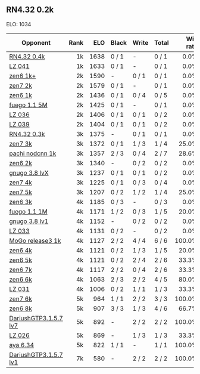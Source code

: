 ## RN4.32 0.2k ##

ELO: 1034

Opponent | Rank | ELO | Black | Write | Total | Win rate
---------|-----:|----:|-------|-------|-------|-------:
[RN4.32 0.4k](RN4.32%200.4k.md) | 1k | 1638 | 0 / 1 | - | 0 / 1 | 0.0%
[LZ 041](LZ%20041.md) | 1k | 1633 | 0 / 1 | - | 0 / 1 | 0.0%
[zen6 1k+](zen6%201k+.md) | 2k | 1590 | - | 0 / 1 | 0 / 1 | 0.0%
[zen7 2k](zen7%202k.md) | 2k | 1579 | 0 / 1 | - | 0 / 1 | 0.0%
[zen6 1k](zen6%201k.md) | 2k | 1436 | 0 / 1 | 0 / 4 | 0 / 5 | 0.0%
[fuego 1.1 5M](fuego%201.1%205M.md) | 2k | 1425 | 0 / 1 | - | 0 / 1 | 0.0%
[LZ 036](LZ%20036.md) | 2k | 1406 | 0 / 1 | 0 / 1 | 0 / 2 | 0.0%
[LZ 039](LZ%20039.md) | 2k | 1404 | 0 / 1 | 0 / 1 | 0 / 2 | 0.0%
[RN4.32 0.3k](RN4.32%200.3k.md) | 3k | 1375 | - | 0 / 1 | 0 / 1 | 0.0%
[zen7 3k](zen7%203k.md) | 3k | 1372 | 0 / 1 | 1 / 3 | 1 / 4 | 25.0%
[pachi nodcnn 1k](pachi%20nodcnn%201k.md) | 3k | 1357 | 2 / 3 | 0 / 4 | 2 / 7 | 28.6%
[zen6 2k](zen6%202k.md) | 3k | 1340 | - | 0 / 2 | 0 / 2 | 0.0%
[gnugo 3.8 lvX](gnugo%203.8%20lvX.md) | 3k | 1237 | 0 / 1 | 0 / 1 | 0 / 2 | 0.0%
[zen7 4k](zen7%204k.md) | 3k | 1225 | 0 / 1 | 0 / 3 | 0 / 4 | 0.0%
[zen7 5k](zen7%205k.md) | 3k | 1207 | 0 / 2 | 1 / 2 | 1 / 4 | 25.0%
[zen6 3k](zen6%203k.md) | 4k | 1185 | 0 / 3 | - | 0 / 3 | 0.0%
[fuego 1.1 1M](fuego%201.1%201M.md) | 4k | 1171 | 1 / 2 | 0 / 3 | 1 / 5 | 20.0%
[gnugo 3.8 lv1](gnugo%203.8%20lv1.md) | 4k | 1152 | - | 0 / 2 | 0 / 2 | 0.0%
[LZ 033](LZ%20033.md) | 4k | 1131 | 0 / 2 | - | 0 / 2 | 0.0%
[MoGo release3 1k](MoGo%20release3%201k.md) | 4k | 1127 | 2 / 2 | 4 / 4 | 6 / 6 | 100.0%
[zen6 4k](zen6%204k.md) | 4k | 1121 | 0 / 2 | 1 / 3 | 1 / 5 | 20.0%
[zen6 5k](zen6%205k.md) | 4k | 1121 | 0 / 2 | 2 / 4 | 2 / 6 | 33.3%
[zen6 7k](zen6%207k.md) | 4k | 1117 | 2 / 2 | 0 / 4 | 2 / 6 | 33.3%
[zen6 6k](zen6%206k.md) | 4k | 1063 | 2 / 3 | 2 / 2 | 4 / 5 | 80.0%
[LZ 031](LZ%20031.md) | 4k | 1006 | 0 / 2 | 1 / 1 | 1 / 3 | 33.3%
[zen7 6k](zen7%206k.md) | 5k | 964 | 1 / 1 | 2 / 2 | 3 / 3 | 100.0%
[zen6 8k](zen6%208k.md) | 5k | 907 | 3 / 3 | 1 / 3 | 4 / 6 | 66.7%
[DariushGTP3.1.5.7 lv7](DariushGTP3.1.5.7%20lv7.md) | 5k | 892 | - | 2 / 2 | 2 / 2 | 100.0%
[LZ 026](LZ%20026.md) | 5k | 869 | - | 1 / 3 | 1 / 3 | 33.3%
[aya 6.34](aya%206.34.md) | 5k | 822 | 1 / 1 | - | 1 / 1 | 100.0%
[DariushGTP3.1.5.7 lv1](DariushGTP3.1.5.7%20lv1.md) | 7k | 580 | - | 2 / 2 | 2 / 2 | 100.0%
